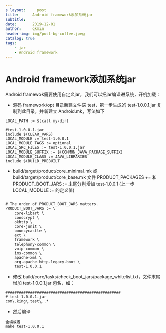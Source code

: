 ```yaml
---
s layout:     post
title:      Android framework添加系统jar
subtitle:   
date:       2019-12-01
author:     qkmin
header-img: img/post-bg-coffee.jpeg
catalog: true
tags:
    - jar
    - Android framework
---
```


# Android framework添加系统jar

Android framewok需要使用自定义jar，我们可以把jar编译进系统，开机加载：

- 源码 framework/opt 目录新建文件夹 test，第一步生成的 test-1.0.0.1.jar 复制到此目录，并新建立 Android.mk，写法如下

```
LOCAL_PATH := $(call my-dir)
 
#test-1.0.0.1.jar
include $(CLEAR_VARS)
LOCAL_MODULE := test-1.0.0.1
LOCAL_MODULE_TAGS := optional
LOCAL_SRC_FILES := test-1.0.0.1.jar
LOCAL_MODULE_SUFFIX := $(COMMON_JAVA_PACKAGE_SUFFIX)
LOCAL_MODULE_CLASS := JAVA_LIBRARIES
include $(BUILD_PREBUILT
```

- build/target/product/core_minimal.mk 或 build/target/product/core_base.mk 文件 PRODUCT_PACKAGES += 和 PRODUCT_BOOT_JARS := 末尾分别增加 test-1.0.0.1 (上一步 LOCAL_MODULE := 的定义值)

```

# The order of PRODUCT_BOOT_JARS matters.
PRODUCT_BOOT_JARS := \
    core-libart \
    conscrypt \
    okhttp \
    core-junit \
    bouncycastle \
    ext \
    framework \
    telephony-common \
    voip-common \
    ims-common \
    apache-xml \
    org.apache.http.legacy.boot \
    test-1.0.0.1
```



- 修改 build/core/tasks/check_boot_jars/package_whitelist.txt，文件末尾增加 test-1.0.0.1.jar 包名，如：


```
###################################################
# test-1.0.0.1.jar
com\.king\.test\..*
```

- 然后编译


```
全编或者
make test-1.0.0.1
```

